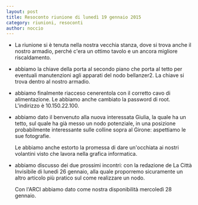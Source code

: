 ```yaml
---
layout: post
title: Resoconto riunione di lunedì 19 gennaio 2015
category: riunioni, resoconti
author: noccio
---
```


- La riunione si è tenuta nella nostra vecchia stanza, dove si trova
  anche il nostro armadio, perché c'era un ottimo tavolo e un ancora
  migliore riscaldamento.

- abbiamo la chiave della porta al secondo piano che porta al tetto
  per eventuali manutenzioni agli apparati del nodo bellanzer2. La
  chiave si trova dentro al nostro armadio.

- abbiamo finalmente riacceso cenerentola con il corretto cavo di
  alimentazione. Le abbiamo anche cambiato la password di
  root. L'indirizzo è 10.150.22.100.

- abbiamo dato il benvenuto alla nuova interessata Giulia, la quale ha
  un tetto, sul quale ha già messo un nodo potenziale, in una
  posizione probabilmente interessante sulle colline sopra al Girone:
  aspettiamo le sue fotografie.
 
  Le abbiamo anche estorto la promessa di dare un'occhiata ai nostri
  volantini visto che lavora nella grafica informatica.

- abbiamo discusso dei due prossimi incontri: con la redazione de La
  Città Invisibile di lunedì 26 gennaio, alla quale proporremo
  sicuramente un altro articolo più pratico sul come realizzare un
  nodo.

  Con l'ARCI abbiamo dato come nostra disponibilità mercoledì 28
  gennaio.
